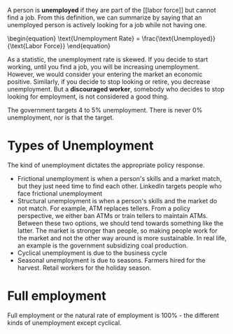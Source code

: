 A person is **unemployed** if they are part of the [[labor force]] but cannot find a job. From this definition, we can summarize by saying that an unemployed person is actively looking for a job while not having one.

\begin{equation}
\text{Unemployment Rate} = \frac{\text{Unemployed}}{\text{Labor Force}}
\end{equation}

As a statistic, the unemployment rate is skewed. If you decide to start working, until you find a job, you will be increasing unemployment. However, we would consider your entering the market an economic positive. Similarly, if you decide to stop looking or retire, you decrease unemployment. But a **discouraged worker**, somebody who decides to stop looking for employment, is not considered a good thing.

The government targets 4 to 5% unemployment. There is never 0% unemployment, nor is that the target.

# Types of Unemployment

The kind of unemployment dictates the appropriate policy response.

- Frictional unemployment is when a person's skills and a market match, but they just need time to find each other. LinkedIn targets people who face frictional unemployment
- Structural unemployment is when a person's skills and the market do not match. For example, ATM replaces tellers. From a policy perspective, we either ban ATMs or train tellers to maintain ATMs. Between these two options, we should tend towards something like the latter. The market is stronger than people, so making people work for the market and not the other way around is more sustainable. In real life, an example is the government subsidizing coal production.
- Cyclical unemployment is due to the business cycle
- Seasonal unemployment is due to seasons. Farmers hired for the harvest. Retail workers for the holiday season.

# Full employment

Full employment or the natural rate of employment is 100% - the different kinds of unemployment except cyclical.